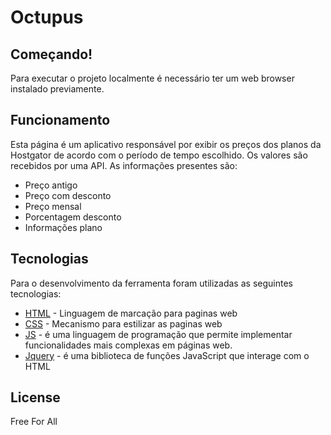 # Octupus


## Começando!
Para executar o projeto localmente é necessário ter um web browser instalado previamente.


## Funcionamento
Esta página é um aplicativo responsável por exibir os preços dos planos da Hostgator de acordo com o período de tempo escolhido. Os valores são recebidos por uma API. As informações presentes são:
 - Preço antigo
 - Preço com desconto
 - Preço mensal
 - Porcentagem desconto
 - Informações plano




## Tecnologias
Para o desenvolvimento da ferramenta foram utilizadas as seguintes tecnologias:

* [HTML] - Linguagem de marcação para paginas web
* [CSS] - Mecanismo para estilizar as paginas web
* [JS] -  é uma linguagem de programação que permite implementar funcionalidades mais complexas em páginas web.
* [Jquery] -  é uma biblioteca de funções JavaScript que interage com o HTML



## License

Free For All

[//]: # 
   [HTML]:<https://www.w3schools.com/html/>
   [CSS]:<https://www.w3schools.com/css/>
   [JS]: <https://developer.mozilla.org/pt-BR/docs/Aprender/JavaScript>
   [Jquery]:<https://jquery.com>